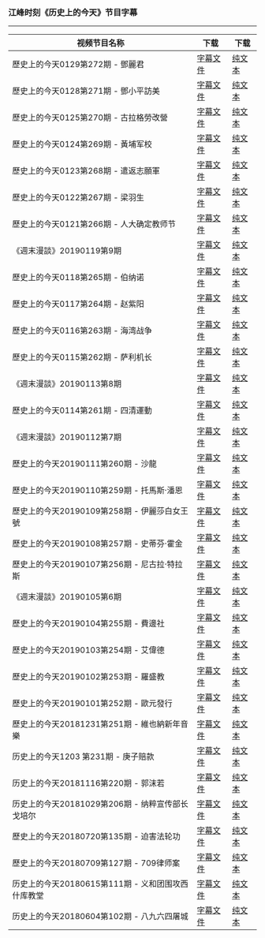 ### 江峰时刻《历史上的今天》节目字幕

---

| 视频节目名称 | 下载 | 下载 |
|---|---|---|
|  歷史上的今天0129第272期 - 鄧麗君 | [字幕文件](zh-CN/201901/e272.srt?raw=true) | [纯文本](zh-CN/201901/e272.txt?raw=true) |
|  歷史上的今天0128第271期 - 鄧小平訪美 | [字幕文件](zh-CN/201901/e271.srt?raw=true) | [纯文本](zh-CN/201901/e271.txt?raw=true) |
|  歷史上的今天0125第270期 - 古拉格勞改營 | [字幕文件](zh-CN/201901/e270.srt?raw=true) | [纯文本](zh-CN/201901/e270.txt?raw=true) |
|  歷史上的今天0124第269期 - 黃埔军校 | [字幕文件](zh-CN/201901/e269.srt?raw=true) | [纯文本](zh-CN/201901/e269.txt?raw=true) |
|  歷史上的今天0123第268期 - 遣返志願軍 | [字幕文件](zh-CN/201901/e268.srt?raw=true) | [纯文本](zh-CN/201901/e268.txt?raw=true) |
|  歷史上的今天0122第267期 - 梁羽生 | [字幕文件](zh-CN/201901/e267.srt?raw=true) | [纯文本](zh-CN/201901/e267.txt?raw=true) |
|  歷史上的今天0121第266期 - 人大确定教师节 | [字幕文件](zh-CN/201901/e266.srt?raw=true) | [纯文本](zh-CN/201901/e266.txt?raw=true) |
|  《週末漫談》20190119第9期 | [字幕文件](zh-CN/201901/w009.srt?raw=true) | [纯文本](zh-CN/201901/w009.txt?raw=true) |
|  歷史上的今天0118第265期 - 伯纳诺 | [字幕文件](zh-CN/201901/e265.srt?raw=true) | [纯文本](zh-CN/201901/e265.txt?raw=true) |
|  歷史上的今天0117第264期 - 赵紫阳 | [字幕文件](zh-CN/201901/e264.srt?raw=true) | [纯文本](zh-CN/201901/e264.txt?raw=true) |
|  歷史上的今天0116第263期 - 海湾战争 | [字幕文件](zh-CN/201901/e263.srt?raw=true) | [纯文本](zh-CN/201901/e263.txt?raw=true) |
|  歷史上的今天0115第262期 - 萨利机长 | [字幕文件](zh-CN/201901/e262.srt?raw=true) | [纯文本](zh-CN/201901/e262.txt?raw=true) |
|  《週末漫談》20190113第8期 | [字幕文件](zh-CN/201901/w008.srt?raw=true) | [纯文本](zh-CN/201901/w008.txt?raw=true) |
|  歷史上的今天0114第261期 - 四清運動 | [字幕文件](zh-CN/201901/e261.srt?raw=true) | [纯文本](zh-CN/201901/e261.txt?raw=true) |
|  《週末漫談》20190112第7期 | [字幕文件](zh-CN/201901/w007.srt?raw=true) | [纯文本](zh-CN/201901/w007.txt?raw=true) |
|  歷史上的今天20190111第260期 - 沙龍 | [字幕文件](zh-CN/201901/e260.srt?raw=true) | [纯文本](zh-CN/201901/e260.txt?raw=true) |
|  歷史上的今天20190110第259期 - 托馬斯·潘恩 | [字幕文件](zh-CN/201901/e259.srt?raw=true) | [纯文本](zh-CN/201901/e259.txt?raw=true) |
|  歷史上的今天20190109第258期 - 伊麗莎白女王號 | [字幕文件](zh-CN/201901/e258.srt?raw=true) | [纯文本](zh-CN/201901/e258.txt?raw=true) |
|  歷史上的今天20190108第257期 - 史蒂芬·霍金 | [字幕文件](zh-CN/201901/e257.srt?raw=true) | [纯文本](zh-CN/201901/e257.txt?raw=true) |
|  歷史上的今天20190107第256期 - 尼古拉·特拉斯 | [字幕文件](zh-CN/201901/e256.srt?raw=true) | [纯文本](zh-CN/201901/e256.txt?raw=true) |
|  《週末漫談》20190105第6期 | [字幕文件](zh-CN/201901/w006.srt?raw=true) | [纯文本](zh-CN/201901/w006.txt?raw=true) |
|  歷史上的今天20190104第255期 - 費邊社 | [字幕文件](zh-CN/201901/e255.srt?raw=true) | [纯文本](zh-CN/201901/e255.txt?raw=true) |
|  歷史上的今天20190103第254期 - 艾偉德 | [字幕文件](zh-CN/201901/e254.srt?raw=true) | [纯文本](zh-CN/201901/e254.txt?raw=true) |
|  歷史上的今天20190102第253期 - 羅盛教 | [字幕文件](zh-CN/201901/e253.srt?raw=true) | [纯文本](zh-CN/201901/e253.txt?raw=true) |
|  歷史上的今天20190101第252期 - 歐元發行 | [字幕文件](zh-CN/201901/e252.srt?raw=true) | [纯文本](zh-CN/201901/e252.txt?raw=true) |
|  歷史上的今天20181231第251期 - 維也納新年音樂 | [字幕文件](zh-CN/201812/e251.srt?raw=true) | [纯文本](zh-CN/201812/e251.txt?raw=true) |
|  历史上的今天1203 第231期 - 庚子赔款 | [字幕文件](zh-CN/201812/e231.srt?raw=true) | [纯文本](zh-CN/201812/e231.txt?raw=true) |
|  历史上的今天20181116第220期 - 郭沫若 | [字幕文件](zh-CN/201811/e220.srt?raw=true) | [纯文本](zh-CN/201811/e220.txt?raw=true) |
|  历史上的今天20181029第206期 - 纳粹宣传部长戈培尔 | [字幕文件](zh-CN/201810/e206.srt?raw=true) | [纯文本](zh-CN/201810/e206.txt?raw=true) |
|  歷史上的今天20180720第135期 - 迫害法轮功 | [字幕文件](zh-CN/201807/e135.srt?raw=true) | [纯文本](zh-CN/201807/e135.txt?raw=true) |
|  歷史上的今天20180709第127期 - 709律师案 | [字幕文件](zh-CN/201807/e127.srt?raw=true) | [纯文本](zh-CN/201807/e127.txt?raw=true) |
|  历史上的今天20180615第111期 - 义和团围攻西什库教堂 | [字幕文件](zh-CN/201806/e111.srt?raw=true) | [纯文本](zh-CN/201806/e111.txt?raw=true) |
|  历史上的今天20180604第102期 - 八九六四屠城 | [字幕文件](zh-CN/201806/e102.srt?raw=true) | [纯文本](zh-CN/201806/e102.txt?raw=true) |

